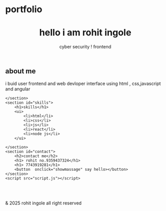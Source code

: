 # portfolio
<!DOCTYPE html>
<html lang="en">
<head>
    <meta charset="UTF-8">
    <meta name="viewport" content="width=device-width, initial-scale=1.0">
    <title>my portfolio</title>
    <link rel="stylesheet" href="style.css">
    <link rel="stylesheet" href="first.js">
</head>

<body>
    <header> 
        <h1>hello i am rohit ingole </h1>
        <p> cyber security ! frontend </p>
    </header>
    <section id="about">
        <h2>about me </h2>
        <p> i buid user frontend and web devloper interface using html , css,javascript and angular</p>

    </section>
    <section id="skills">
        <h1>skills</h1>
        <ui>
            <li>html</li>
            <li>css</li>
            <li>js</li>
            <li>react</li>
            <li>node js</li>
        </ui>
        
    </section>
    <section id="contact">
        <h2>contact me</h2>
        <h1> rohit no.9359437324</h1>
        <h1> 7743919281</h1>
        <button  onclick="showmassage" say hello></button>
    </section>
    <script src="script.js"></script>
 <br>
 <br>                                                                                                                                                                                                                                                                                                                                                                                                                                                                  
 <footer>
    <p>& 2025 rohit ingole all right reserved</p>
 </footer>
 
 
    
</body>
</html>
